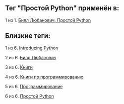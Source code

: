## Тег "Простой Python" применён в:

1 из 1. [Билл Любанович, Простой Python](../Книги/Программирование/Билл%20Любанович%20-%20Простой%20Python.md)

## Близкие теги:

1 из 6. [Introducing Python](./introducing%20python.md)

2 из 6. [Билл Любанович](./билл%20любанович.md)

3 из 6. [Книги](./книги.md)

4 из 6. [Книги по программированию](./книги%20по%20программированию.md)

5 из 6. [Программирование](./программирование.md)

6 из 6. [Простой Python](./простой%20python.md)

